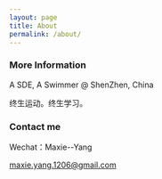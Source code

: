 ```yaml
---
layout: page
title: About
permalink: /about/
---
```



### More Information
A SDE, A Swimmer @ ShenZhen, China


终生运动。终生学习。




### Contact me
Wechat：Maxie--Yang

[maxie.yang.1206@gmail.com](mailto:maxie.yang.1206@gmail.com)
